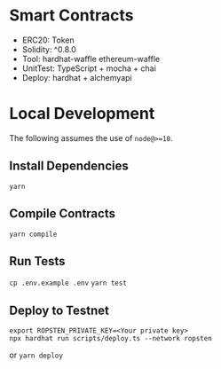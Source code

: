 # Smart Contracts
- ERC20:     Token
- Solidity:  ^0.8.0
- Tool:      hardhat-waffle ethereum-waffle
- UnitTest:  TypeScript + mocha + chai
- Deploy:    hardhat + alchemyapi

# Local Development

The following assumes the use of `node@>=10`.

## Install Dependencies

`yarn`

## Compile Contracts

`yarn compile`

## Run Tests

`cp .env.example .env`
`yarn test`


## Deploy to Testnet

```
export ROPSTEN_PRIVATE_KEY=<Your private key>
npx hardhat run scripts/deploy.ts --network ropsten
```
or
`yarn deploy`